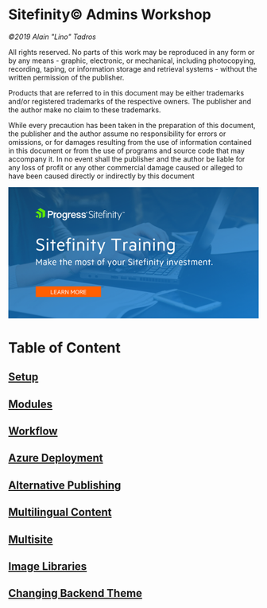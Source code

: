 Sitefinity© Admins Workshop
========================================

*©2019 Alain "Lino" Tadros*

All rights reserved. No parts of this work may be reproduced in any
form or by any means - graphic, electronic, or mechanical, including
photocopying, recording, taping, or information storage and retrieval
systems - without the written permission of the publisher.

Products that are referred to in this document may be either
trademarks and/or registered trademarks of the respective owners. The
publisher and the author make no claim to these trademarks.

While every precaution has been taken in the preparation of this
document, the publisher and the author assume no responsibility for
errors or omissions, or for damages resulting from the use of
information contained in this document or from the use of programs and
source code that may accompany it. In no event shall the publisher and
the author be liable for any loss of profit or any other commercial
damage caused or alleged to have been caused directly or indirectly by
this document

![](./media/SitefinityTraining.png)

Table of Content
================

[Setup](./Setup/readme.md)
-------------------------------------------

[Modules](./Modules/readme.md)
-----------------------------

[Workflow](./Workflow/readme.md)
-------------------------------

[Azure Deployment](./Azure%20Deployment/readme.md)
-------------------------------------

[Alternative Publishing](./Alternative%20Publishing/readme.md)
-------------------------------------------------

[Multilingual Content](./Multilingual/readme.md)
---------------------------------------------

[Multisite](./Multisite/readme.md)
---------------------------------------------

[Image Libraries](./Image%20Libraries/readme.md)
-----------------------------------

[Changing Backend Theme](./Backend%20Theme/readme.md)
--------------------------------------------------
